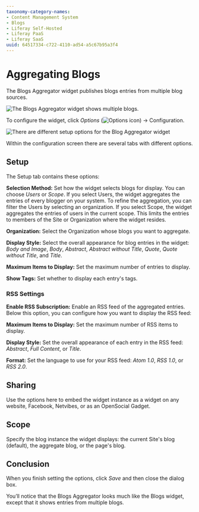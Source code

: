 ```yaml
---
taxonomy-category-names:
- Content Management System
- Blogs
- Liferay Self-Hosted
- Liferay PaaS
- Liferay SaaS
uuid: 64517334-c722-4110-ad54-a5c67b95a3f4
---
```


# Aggregating Blogs

The Blogs Aggregator widget publishes blogs entries from multiple blog sources. 

![The Blogs Aggregator widget shows multiple blogs.](aggregating-blogs/images/03.png)

To configure the widget, click _Options_ (![Options icon](../../images/icon-app-options.png)) &rarr; Configuration.

![There are different setup options for the Blog Aggregator widget](aggregating-blogs/images/02.png)

Within the configuration screen there are several tabs with different options.

## Setup

The Setup tab contains these options:

**Selection Method:** Set how the widget selects blogs for display. You can choose *Users* or *Scope*. If you select Users, the widget aggregates the entries of every blogger on your system. To refine the aggregation, you can filter the Users by selecting an organization. If you select Scope, the widget aggregates the entries of users in the current scope. This limits the entries to members of the Site or Organization where the widget resides.

**Organization:** Select the Organization whose blogs you want to aggregate.

**Display Style:** Select the overall appearance for blog entries in the widget: *Body and Image*, *Body*, *Abstract*, *Abstract without Title*, *Quote*, *Quote without Title*, and *Title*.

**Maximum Items to Display:** Set the maximum number of entries to display.

**Show Tags:** Set whether to display each entry's tags.

### RSS Settings

**Enable RSS Subscription:** Enable an RSS feed of the aggregated entries. Below this option, you can configure how you want to display the RSS feed:

**Maximum Items to Display:** Set the maximum number of RSS items to display.  

**Display Style:** Set the overall appearance of each entry in the RSS feed: *Abstract*, *Full Content*, or *Title*.  

**Format:** Set the language to use for your RSS feed: *Atom 1.0*, *RSS 1.0*, or *RSS 2.0*.  

## Sharing

Use the options here to embed the widget instance as a widget on any website, Facebook, Netvibes, or as an OpenSocial Gadget.

## Scope

Specify the blog instance the widget displays: the current Site's blog (default), the aggregate blog, or the page's blog.

## Conclusion

When you finish setting the options, click *Save* and then close the dialog box. 

You’ll notice that the Blogs Aggregator looks much like the Blogs widget, except that it shows entries from multiple blogs.
